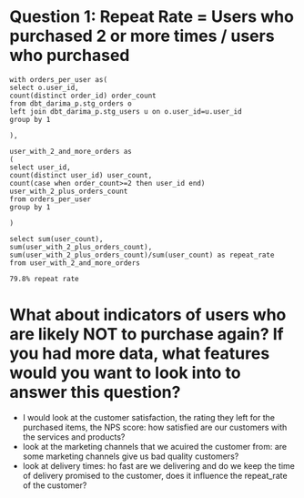# Question 1: Repeat Rate = Users who purchased 2 or more times / users who purchased
```
with orders_per_user as(
select o.user_id, 
count(distinct order_id) order_count
from dbt_darima_p.stg_orders o 
left join dbt_darima_p.stg_users u on o.user_id=u.user_id
group by 1

),

user_with_2_and_more_orders as
(
select user_id,
count(distinct user_id) user_count,
count(case when order_count>=2 then user_id end) user_with_2_plus_orders_count
from orders_per_user
group by 1

)

select sum(user_count),
sum(user_with_2_plus_orders_count),
sum(user_with_2_plus_orders_count)/sum(user_count) as repeat_rate
from user_with_2_and_more_orders

79.8% repeat rate
```

# What about indicators of users who are likely NOT to purchase again? If you had more data, what features would you want to look into to answer this question?

- I would look at the customer satisfaction, the rating they left for the purchased items, the NPS score: how satisfied are our customers with the services and products?
- look at the marketing channels that we acuired the customer from: are some marketing channels give us bad quality customers?
- look at delivery times: ho fast are we delivering and do we keep the time of delivery promised to the customer, does it influence the repeat_rate of the customer?


#
